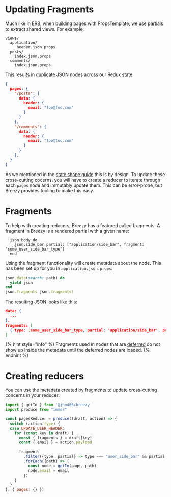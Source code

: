# Updating Fragments

Much like in ERB, when building pages with PropsTemplate, we use partials to
extract shared views. For example:

```
views/
  application/
    _header.json.props
  posts/
    index.json.props
  comments/
    index.json.props
```

This results in duplicate JSON nodes across our Redux state:

```json
{
  pages: {
    "/posts": {
      data: {
        header: {
          email: "foo@foo.com"
        }
      }
    },
    "/comments": {
      data: {
        header: {
          email: "foo@foo.com"
        }
      }
    },
  }
}
```

As we mentioned in the [state shape guide](./redux-state-shape.md) this is
by design. To update these cross-cutting cocerns, you will have to create a
reducer to iterate through each `pages` node and immutably update them. This
can be error-prone, but Breezy provides tooling to make this easy.

# Fragments

To help with creating reducers, Breezy has a featured called fragments. A
fragment in Breezy is a rendered partial with a given name:

```
  json.body do
    json.side_bar partial: ["application/side_bar", fragment: "some_user_side_bar_type"]
  end
```

Using the fragment functionality will create metadata about the node. This has
been set up for you in `application.json.props`:

```ruby
json.data(search: path) do
  yield json
end
json.fragments json.fragments!
```

The resulting JSON looks like this:

```json
data: {
  ...
},
fragments: [
  { type: :some_user_side_bar_type, partial: 'application/side_bar', path: 'body.sidebar' },
]
```

{% hint style="info" %}
Fragments used in nodes that are [deferred](./navigation.md#deferments) do
not show up inside the metadata until the deferred nodes are loaded.
{% endhint %}

# Creating reducers

You can use the metadata created by fragments to update cross-cutting concerns
in your reducer:

```javascript
import { getIn } from '@jho406/breezy'
import produce from "immer"

const pagesReducer = produce((draft, action) => {
  switch (action.type) {
  case UPDATE_USER_HEADER:
    for (const key in draft) {
      const { fragments } = draft[key]
      const { email } = action.payload

      fragments
        .filter({type, partial} => type === "user_side_bar" && partial === "application/side_bar")
        .forEach({path} => {
          const node = getIn(page, path)
          node.email = email
        })
    }
  }
}, { pages: {} })
```
